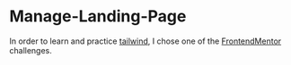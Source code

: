 # Manage-Landing-Page

In order to learn and practice [tailwind](https://tailwindcss.com), I chose one of the [FrontendMentor](https://www.frontendmentor.io/challenges/manage-landing-page-SLXqC6P5) challenges.
